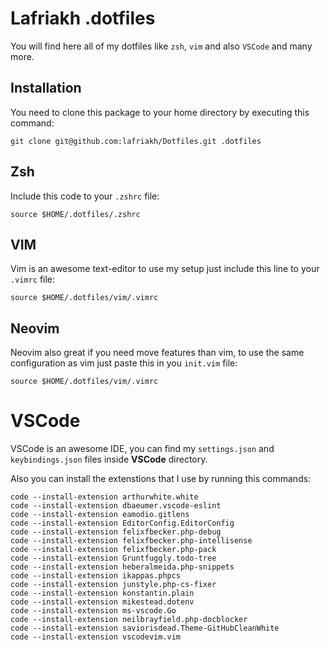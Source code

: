 # Lafriakh .dotfiles

You will find here all of my dotfiles like `zsh`, `vim` and also `VSCode` and many more.

## Installation

You need to clone this package to your home directory by executing this command:

    git clone git@github.com:lafriakh/Dotfiles.git .dotfiles

## Zsh

Include this code to your `.zshrc` file:

    source $HOME/.dotfiles/.zshrc


## VIM

Vim is an awesome text-editor to use my setup just include this line to your `.vimrc` file:

    source $HOME/.dotfiles/vim/.vimrc

## Neovim

Neovim also great if you need move features than vim, to use the same configuration as vim just paste this in you `init.vim` file:

    source $HOME/.dotfiles/vim/.vimrc

# VSCode

VSCode is an awesome IDE, you can find my `settings.json` and `keybindings.json` files inside **VSCode** directory.

Also you can install the extenstions that I use by running this commands:

    code --install-extension arthurwhite.white
    code --install-extension dbaeumer.vscode-eslint
    code --install-extension eamodio.gitlens
    code --install-extension EditorConfig.EditorConfig
    code --install-extension felixfbecker.php-debug
    code --install-extension felixfbecker.php-intellisense
    code --install-extension felixfbecker.php-pack
    code --install-extension Gruntfuggly.todo-tree
    code --install-extension heberalmeida.php-snippets
    code --install-extension ikappas.phpcs
    code --install-extension junstyle.php-cs-fixer
    code --install-extension konstantin.plain
    code --install-extension mikestead.dotenv
    code --install-extension ms-vscode.Go
    code --install-extension neilbrayfield.php-docblocker
    code --install-extension saviorisdead.Theme-GitHubCleanWhite
    code --install-extension vscodevim.vim